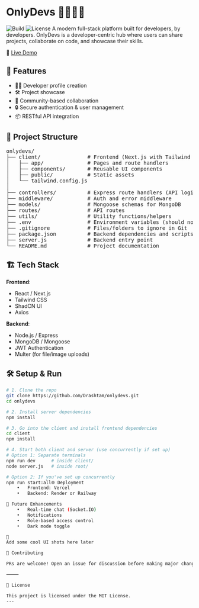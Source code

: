 # OnlyDevs 👩‍💻👨‍💻
![Build](https://img.shields.io/badge/build-passing-brightgreen)
![License](https://img.shields.io/badge/license-MIT-blue)
A modern full-stack platform built for developers, by developers. OnlyDevs is a developer-centric hub where users can share projects, collaborate on code, and showcase their skills.


🔗 [Live Demo](https://onlydevs.vercel.app)


## 🚀 Features

- 🧑‍💻 Developer profile creation
- 🛠️ Project showcase
- 💬 Community-based collaboration
- 🔒 Secure authentication & user management
- 📦 RESTful API integration

## 📂 Project Structure
<pre>
onlydevs/
├── client/               # Frontend (Next.js with Tailwind & ShadCN)
│   ├── app/              # Pages and route handlers
│   ├── components/       # Reusable UI components
│   ├── public/           # Static assets
│   └── tailwind.config.js
│
├── controllers/          # Express route handlers (API logic)
├── middleware/           # Auth and error middleware
├── models/               # Mongoose schemas for MongoDB
├── routes/               # API routes
├── utils/                # Utility functions/helpers
├── .env                  # Environment variables (should not be committed)
├── .gitignore            # Files/folders to ignore in Git
├── package.json          # Backend dependencies and scripts
├── server.js             # Backend entry point
└── README.md             # Project documentation
</pre>

## 🏗️ Tech Stack

**Frontend**:		
- React / Next.js
- Tailwind CSS
- ShadCN UI
- Axios

**Backend**:
- Node.js / Express
- MongoDB / Mongoose
- JWT Authentication
- Multer (for file/image uploads)


## 🛠️ Setup & Run

```bash
# 1. Clone the repo
git clone https://github.com/Drashtam/onlydevs.git
cd onlydevs

# 2. Install server dependencies
npm install

# 3. Go into the client and install frontend dependencies
cd client
npm install

# 4. Start both client and server (use concurrently if set up)
# Option 1: Separate terminals
npm run dev      # inside client/
node server.js   # inside root/

# Option 2: If you've set up concurrently
npm run start:all🌐 Deployment
	•	Frontend: Vercel
	•	Backend: Render or Railway

🧠 Future Enhancements
	•	Real-time chat (Socket.IO)
	•	Notifications
	•	Role-based access control
	•	Dark mode toggle

📸 
Add some cool UI shots here later

🙌 Contributing

PRs are welcome! Open an issue for discussion before making major changes.

⸻

📄 License

This project is licensed under the MIT License.
---
